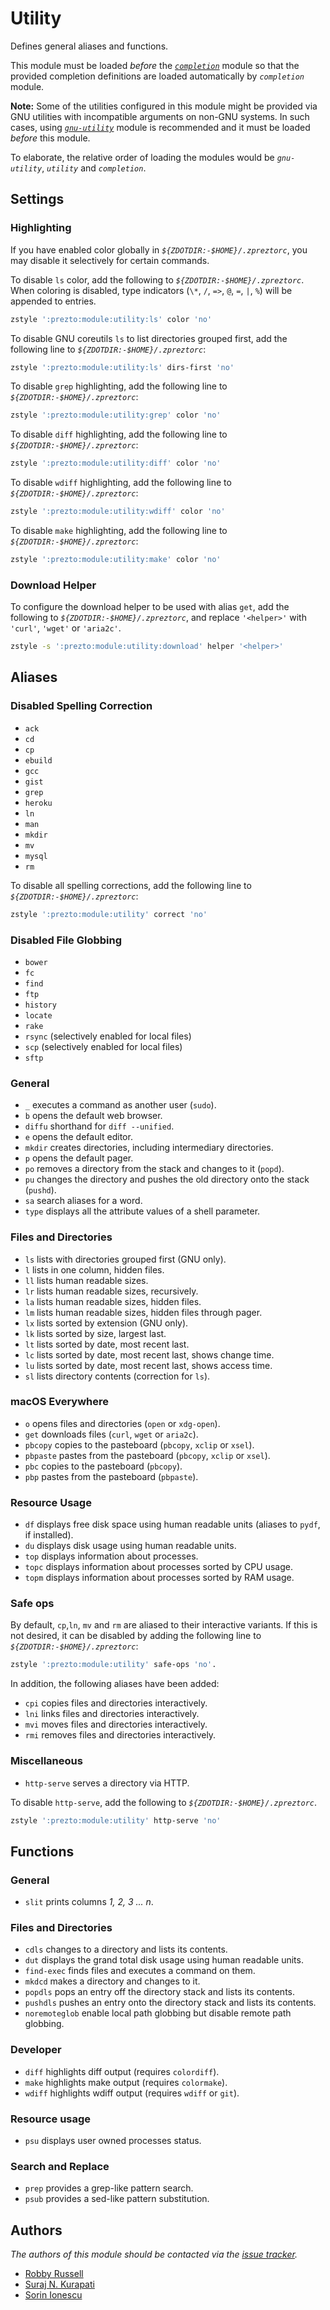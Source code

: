 # Utility

Defines general aliases and functions.

This module must be loaded _before_ the [_`completion`_][1] module so that the
provided completion definitions are loaded automatically by _`completion`_
module.

**Note:** Some of the utilities configured in this module might be provided via
GNU utilities with incompatible arguments on non-GNU systems. In such cases,
using [_`gnu-utility`_][2] module is recommended and it must be loaded
_before_ this module.

To elaborate, the relative order of loading the modules would be
_`gnu-utility`_, _`utility`_ and _`completion`_.

## Settings

### Highlighting

If you have enabled color globally in _`${ZDOTDIR:-$HOME}/.zpreztorc`_, you may
disable it selectively for certain commands.

To disable `ls` color, add the following to _`${ZDOTDIR:-$HOME}/.zpreztorc`_.
When coloring is disabled, type indicators (`\*`, `/`, `=>`, `@`, `=`, `|`, `%`)
will be appended to entries.

```sh
zstyle ':prezto:module:utility:ls' color 'no'
```

To disable GNU coreutils `ls` to list directories grouped first, add the
following line to _`${ZDOTDIR:-$HOME}/.zpreztorc`_:

```sh
zstyle ':prezto:module:utility:ls' dirs-first 'no'
```

To disable `grep` highlighting, add the following line to
_`${ZDOTDIR:-$HOME}/.zpreztorc`_:

```sh
zstyle ':prezto:module:utility:grep' color 'no'
```

To disable `diff` highlighting, add the following line to
_`${ZDOTDIR:-$HOME}/.zpreztorc`_:

```sh
zstyle ':prezto:module:utility:diff' color 'no'
```

To disable `wdiff` highlighting, add the following line to
_`${ZDOTDIR:-$HOME}/.zpreztorc`_:

```sh
zstyle ':prezto:module:utility:wdiff' color 'no'
```

To disable `make` highlighting, add the following line to
_`${ZDOTDIR:-$HOME}/.zpreztorc`_:

```sh
zstyle ':prezto:module:utility:make' color 'no'
```

### Download Helper

To configure the download helper to be used with alias `get`, add the following
to _`${ZDOTDIR:-$HOME}/.zpreztorc`_, and replace `'<helper>'` with `'curl'`,
`'wget'` or `'aria2c'`.

```sh
zstyle -s ':prezto:module:utility:download' helper '<helper>'
```

## Aliases

### Disabled Spelling Correction

- `ack`
- `cd`
- `cp`
- `ebuild`
- `gcc`
- `gist`
- `grep`
- `heroku`
- `ln`
- `man`
- `mkdir`
- `mv`
- `mysql`
- `rm`

To disable all spelling corrections, add the following line to
_`${ZDOTDIR:-$HOME}/.zpreztorc`_:

```sh
zstyle ':prezto:module:utility' correct 'no'
```

### Disabled File Globbing

- `bower`
- `fc`
- `find`
- `ftp`
- `history`
- `locate`
- `rake`
- `rsync` (selectively enabled for local files)
- `scp` (selectively enabled for local files)
- `sftp`

### General

- `_` executes a command as another user (`sudo`).
- `b` opens the default web browser.
- `diffu` shorthand for `diff --unified`.
- `e` opens the default editor.
- `mkdir` creates directories, including intermediary directories.
- `p` opens the default pager.
- `po` removes a directory from the stack and changes to it (`popd`).
- `pu` changes the directory and pushes the old directory onto the stack
  (`pushd`).
- `sa` search aliases for a word.
- `type` displays all the attribute values of a shell parameter.

### Files and Directories

- `ls` lists with directories grouped first (GNU only).
- `l` lists in one column, hidden files.
- `ll` lists human readable sizes.
- `lr` lists human readable sizes, recursively.
- `la` lists human readable sizes, hidden files.
- `lm` lists human readable sizes, hidden files through pager.
- `lx` lists sorted by extension (GNU only).
- `lk` lists sorted by size, largest last.
- `lt` lists sorted by date, most recent last.
- `lc` lists sorted by date, most recent last, shows change time.
- `lu` lists sorted by date, most recent last, shows access time.
- `sl` lists directory contents (correction for `ls`).

### macOS Everywhere

- `o` opens files and directories (`open` or `xdg-open`).
- `get` downloads files (`curl`, `wget` or `aria2c`).
- `pbcopy` copies to the pasteboard (`pbcopy`, `xclip` or `xsel`).
- `pbpaste` pastes from the pasteboard (`pbcopy`, `xclip` or `xsel`).
- `pbc` copies to the pasteboard (`pbcopy`).
- `pbp` pastes from the pasteboard (`pbpaste`).

### Resource Usage

- `df` displays free disk space using human readable units (aliases to `pydf`,
  if installed).
- `du` displays disk usage using human readable units.
- `top` displays information about processes.
- `topc` displays information about processes sorted by CPU usage.
- `topm` displays information about processes sorted by RAM usage.

### Safe ops

By default, `cp`,`ln`, `mv` and `rm` are aliased to their interactive variants.
If this is not desired, it can be disabled by adding the following line to
_`${ZDOTDIR:-$HOME}/.zpreztorc`_:

```sh
zstyle ':prezto:module:utility' safe-ops 'no'.
```

In addition, the following aliases have been added:

- `cpi` copies files and directories interactively.
- `lni` links files and directories interactively.
- `mvi` moves files and directories interactively.
- `rmi` removes files and directories interactively.

### Miscellaneous

- `http-serve` serves a directory via HTTP.

To disable `http-serve`, add the following to _`${ZDOTDIR:-$HOME}/.zpreztorc`_.

```sh
zstyle ':prezto:module:utility' http-serve 'no'
```

## Functions

### General

- `slit` prints columns _1, 2, 3 ... n_.

### Files and Directories

- `cdls` changes to a directory and lists its contents.
- `dut` displays the grand total disk usage using human readable units.
- `find-exec` finds files and executes a command on them.
- `mkdcd` makes a directory and changes to it.
- `popdls` pops an entry off the directory stack and lists its contents.
- `pushdls` pushes an entry onto the directory stack and lists its contents.
- `noremoteglob` enable local path globbing but disable remote path globbing.

### Developer

- `diff` highlights diff output (requires `colordiff`).
- `make` highlights make output (requires `colormake`).
- `wdiff` highlights wdiff output (requires `wdiff` or `git`).

### Resource usage

- `psu` displays user owned processes status.

### Search and Replace

- `prep` provides a grep-like pattern search.
- `psub` provides a sed-like pattern substitution.

## Authors

_The authors of this module should be contacted via the [issue tracker][3]._

- [Robby Russell](https://github.com/robbyrussell)
- [Suraj N. Kurapati](https://github.com/sunaku)
- [Sorin Ionescu](https://github.com/sorin-ionescu)

[1]: ../completion#readme
[2]: ../gnu-utility#readme
[3]: https://github.com/sorin-ionescu/prezto/issues
